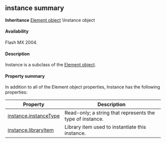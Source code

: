 ## instance summary

**Inheritance** [Element object](#_bookmark374) \Instance object

#### Availability

Flash MX 2004.

#### Description

Instance is a subclass of the [Element object](#_bookmark374).

#### Property summary

In addition to all of the Element object properties, Instance has the following properties:

| **Property**                                    | **Description**                                           |
|-------------------------------------------------|-----------------------------------------------------------|
| [instance.instanceType](#instance.instanceType) | Read-only; a string that represents the type of instance. |
| [instance.libraryItem](#_bookmark656)           | Library item used to instantiate this instance.           |

<span id="instance.instanceType" class="anchor"></span>

